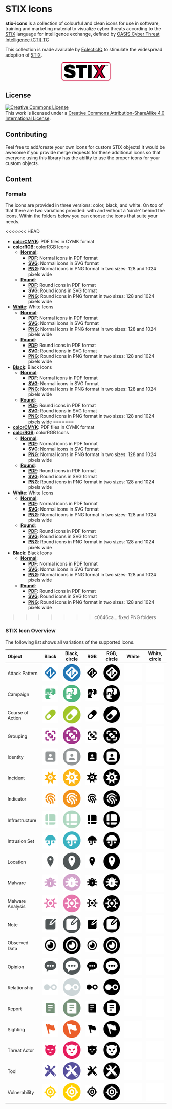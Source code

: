 # STIX  Icons

**stix-icons** is a collection of colourful and clean icons for use in software, training and marketing material to visualize cyber threats according to the [STIX](https://oasis-open.github.io/cti-documentation/stix/intro) language for intelligence exchange, defined by [OASIS Cyber Threat Intelligence (CTI) TC](https://www.oasis-open.org/committees/tc_home.php?wg_abbrev=cti)

This collection is made available by [EclecticIQ](https://www.eclecticiq.com) to stimulate the widespread adoption of [STIX](https://oasis-open.github.io/cti-documentation/stix/intro).


<p align="center">
<img src="./images/logo_stix.svg" width="30%">
</p>

## License

<a rel="license" href="http://creativecommons.org/licenses/by-sa/4.0/"><img alt="Creative Commons License" style="border-width:0" src="https://i.creativecommons.org/l/by-sa/4.0/88x31.png" /></a><br />This work is licensed under a <a rel="license" href="http://creativecommons.org/licenses/by-sa/4.0/">Creative Commons Attribution-ShareAlike 4.0 International License</a>.

## Contributing

Feel free to add/create your own icons for custom STIX objects! It would be awesome if you provide merge requests for these additional icons so that everyone using this library has the ability to use the proper icons for your custom objects.

## Content

### Formats

The icons are provided in three versions: color, black, and white. On top of that there are two variations provided: with and without a 'circle' behind the icons.
Within the folders below you can choose the icons that suite your needs.

<<<<<<< HEAD
* **[colorCMYK](.colorCMYK)**: PDF files in CYMK format
* **[colorRGB](.colorRGB)**: colorRGB Icons
  * **[Normal](.colorRGB/normal)**: 
    * **[PDF](.colorRGB/normal/PDF)**: Normal icons in PDF format
    * **[SVG](.colorRGB/normal/SVG)**: Normal icons in SVG format
    * **[PNG](.colorRGB/normal/PDF)**: Normal icons in PNG format in two sizes: 128 and 1024 pixels wide
  * **[Round](.colorRGB/round)**: 
    * **[PDF](.colorRGB/round/PDF)**: Round icons in PDF format
    * **[SVG](.colorRGB/round/SVG)**: Round icons in SVG format
    * **[PNG](.colorRGB/round/PDF)**: Round icons in PNG format in two sizes: 128 and 1024 pixels wide
* **[White](.White)**: White  Icons
  * **[Normal](.White/normal)**: 
    * **[PDF](.White/normal/PDF)**: Normal icons in PDF format
    * **[SVG](.White/normal/SVG)**: Normal icons in SVG format
    * **[PNG](.White/normal/PDF)**: Normal icons in PNG format in two sizes: 128 and 1024 pixels wide
  * **[Round](.White/round)**: 
    * **[PDF](.White/round/PDF)**: Round icons in PDF format
    * **[SVG](.White/round/SVG)**: Round icons in SVG format
    * **[PNG](.White/round/PDF)**: Round icons in PNG format in two sizes: 128 and 1024 pixels wide
* **[Black](.Black)**: Black Icons
  * **[Normal](.Black/normal)**: 
    * **[PDF](.Black/normal/PDF)**: Normal icons in PDF format
    * **[SVG](.Black/normal/SVG)**: Normal icons in SVG format
    * **[PNG](.Black/normal/PDF)**: Normal icons in PNG format in two sizes: 128 and 1024 pixels wide
  * **[Round](.Black/round)**: 
    * **[PDF](.Black/round/PDF)**: Round icons in PDF format
    * **[SVG](.Black/round/SVG)**: Round icons in SVG format
    * **[PNG](.Black/round/PDF)**: Round icons in PNG format in two sizes: 128 and 1024 pixels wide
=======
* **[colorCMYK](colorCMYK)**: PDF files in CYMK format
* **[colorRGB](colorRGB)**: colorRGB Icons
  * **[Normal](colorRGB/normal)**: 
    * **[PDF](colorRGB/normal/PDF)**: Normal icons in PDF format
    * **[SVG](colorRGB/normal/SVG)**: Normal icons in SVG format
    * **[PNG](colorRGB/normal/PDF)**: Normal icons in PNG format in two sizes: 128 and 1024 pixels wide
  * **[Round](colorRGB/round)**: 
    * **[PDF](colorRGB/round/PDF)**: Round icons in PDF format
    * **[SVG](colorRGB/round/SVG)**: Round icons in SVG format
    * **[PNG](colorRGB/round/PNG)**: Round icons in PNG format in two sizes: 128 and 1024 pixels wide
* **[White](White)**: White  Icons
  * **[Normal](White/normal)**: 
    * **[PDF](White/normal/PDF)**: Normal icons in PDF format
    * **[SVG](White/normal/SVG)**: Normal icons in SVG format
    * **[PNG](White/normal/PNG)**: Normal icons in PNG format in two sizes: 128 and 1024 pixels wide
  * **[Round](White/round)**: 
    * **[PDF](White/round/PDF)**: Round icons in PDF format
    * **[SVG](White/round/SVG)**: Round icons in SVG format
    * **[PNG](White/round/PNG)**: Round icons in PNG format in two sizes: 128 and 1024 pixels wide
* **[Black](Black)**: Black Icons
  * **[Normal](Black/normal)**: 
    * **[PDF](Black/normal/PDF)**: Normal icons in PDF format
    * **[SVG](Black/normal/SVG)**: Normal icons in SVG format
    * **[PNG](Black/normal/PNG)**: Normal icons in PNG format in two sizes: 128 and 1024 pixels wide
  * **[Round](Black/round)**: 
    * **[PDF](Black/round/PDF)**: Round icons in PDF format
    * **[SVG](Black/round/SVG)**: Round icons in SVG format
    * **[PNG](Black/round/PNG)**: Round icons in PNG format in two sizes: 128 and 1024 pixels wide
>>>>>>> c0646ca... fixed PNG folders



### STIX Icon Overview

The following list shows all variations of the supported icons. 

  Object         |     Black   | Black, circle | RGB | RGB, circle | White | White, circle
  :------------- | :--------------: | :-----------: | :--------------: | :-----------: | :--------------: | :-----------: 
Attack Pattern | ![Attack_Pattern](./colorRGB/normal/PNG/128w/Attack_Pattern.png) | ![Attack_Pattern](./colorRGB/round/PNG/128w/Attack_Pattern_round.png) | ![Attack_Pattern](./Black/normal/PNG/128w/Attack_Pattern.png) | ![Attack_Pattern](./Black/round/PNG/128w/Attack_Pattern_round.png) | ![Attack_Pattern](./White/normal/PNG/128w/Attack_Pattern.png) | ![Attack_Pattern](./White/round/PNG/128w/Attack_Pattern_round.png)
Campaign | ![Campaign](./colorRGB/normal/PNG/128w/Campaign.png) | ![Campaign](./colorRGB/round/PNG/128w/Campaign_round.png) | ![Campaign](./Black/normal/PNG/128w/Campaign.png) | ![Campaign](./Black/round/PNG/128w/Campaign_round.png) | ![Campaign](./White/normal/PNG/128w/Campaign.png) | ![Campaign](./White/round/PNG/128w/Campaign_round.png)
Course of Action | ![Course_of_Action](./colorRGB/normal/PNG/128w/Course_of_Action.png) | ![Course_of_Action](./colorRGB/round/PNG/128w/Course_of_Action_round.png) | ![Course_of_Action](./Black/normal/PNG/128w/Course_of_Action.png) | ![Course_of_Action](./Black/round/PNG/128w/Course_of_Action_round.png) | ![Course_of_Action](./White/normal/PNG/128w/Course_of_Action.png) | ![Course_of_Action](./White/round/PNG/128w/Course_of_Action_round.png)
Grouping | ![Grouping](./colorRGB/normal/PNG/128w/Grouping.png) | ![Grouping](./colorRGB/round/PNG/128w/Grouping_round.png) | ![Grouping](./Black/normal/PNG/128w/Grouping.png) | ![Grouping](./Black/round/PNG/128w/Grouping_round.png) | ![Grouping](./White/normal/PNG/128w/Grouping.png) | ![Grouping](./White/round/PNG/128w/Grouping_round.png)
Identity | ![Identity](./colorRGB/normal/PNG/128w/Identity.png) | ![Identity](./colorRGB/round/PNG/128w/Identity_round.png) | ![Identity](./Black/normal/PNG/128w/Identity.png) | ![Identity](./Black/round/PNG/128w/Identity_round.png) | ![Identity](./White/normal/PNG/128w/Identity.png) | ![Identity](./White/round/PNG/128w/Identity_round.png)
Incident | ![Incident](./colorRGB/normal/PNG/128w/Incident.png) | ![Incident](./colorRGB/round/PNG/128w/Incident_round.png) | ![Incident](./Black/normal/PNG/128w/Incident.png) | ![Incident](./Black/round/PNG/128w/Incident_round.png) | ![Incident](./White/normal/PNG/128w/Incident.png) | ![Incident](./White/round/PNG/128w/Incident_round.png)
Indicator | ![Indicator](./colorRGB/normal/PNG/128w/Indicator.png) | ![Indicator](./colorRGB/round/PNG/128w/Indicator_round.png) | ![Indicator](./Black/normal/PNG/128w/Indicator.png) | ![Indicator](./Black/round/PNG/128w/Indicator_round.png) | ![Indicator](./White/normal/PNG/128w/Indicator.png) | ![Indicator](./White/round/PNG/128w/Indicator_round.png)
Infrastructure | ![Infrastructure](./colorRGB/normal/PNG/128w/Infrastructure.png) | ![Infrastructure](./colorRGB/round/PNG/128w/Infrastructure_round.png) | ![Infrastructure](./Black/normal/PNG/128w/Infrastructure.png) | ![Infrastructure](./Black/round/PNG/128w/Infrastructure_round.png) | ![Infrastructure](./White/normal/PNG/128w/Infrastructure.png) | ![Infrastructure](./White/round/PNG/128w/Infrastructure_round.png)
Intrusion Set | ![Intrusion_Set](./colorRGB/normal/PNG/128w/Intrusion_Set.png) | ![Intrusion_Set](./colorRGB/round/PNG/128w/Intrusion_Set_round.png) | ![Intrusion_Set](./Black/normal/PNG/128w/Intrusion_Set.png) | ![Intrusion_Set](./Black/round/PNG/128w/Intrusion_Set_round.png) | ![Intrusion_Set](./White/normal/PNG/128w/Intrusion_Set.png) | ![Intrusion_Set](./White/round/PNG/128w/Intrusion_Set_round.png)
Location | ![Location](./colorRGB/normal/PNG/128w/Location.png) | ![Location](./colorRGB/round/PNG/128w/Location_round.png) | ![Location](./Black/normal/PNG/128w/Location.png) | ![Location](./Black/round/PNG/128w/Location_round.png) | ![Location](./White/normal/PNG/128w/Location.png) | ![Location](./White/round/PNG/128w/Location_round.png)
Malware | ![Malware](./colorRGB/normal/PNG/128w/Malware.png) | ![Malware](./colorRGB/round/PNG/128w/Malware_round.png) | ![Malware](./Black/normal/PNG/128w/Malware.png) | ![Malware](./Black/round/PNG/128w/Malware_round.png) | ![Malware](./White/normal/PNG/128w/Malware.png) | ![Malware](./White/round/PNG/128w/Malware_round.png)
Malware Analysis | ![Malware_Analysis](./colorRGB/normal/PNG/128w/Malware_Analysis.png) | ![Malware_Analysis](./colorRGB/round/PNG/128w/Malware_Analysis_round.png) | ![Malware_Analysis](./Black/normal/PNG/128w/Malware_Analysis.png) | ![Malware_Analysis](./Black/round/PNG/128w/Malware_Analysis_round.png) | ![Malware_Analysis](./White/normal/PNG/128w/Malware_Analysis.png) | ![Malware_Analysis](./White/round/PNG/128w/Malware_Analysis_round.png)
Note | ![Note](./colorRGB/normal/PNG/128w/Note.png) | ![Note](./colorRGB/round/PNG/128w/Note_round.png) | ![Note](./Black/normal/PNG/128w/Note.png) | ![Note](./Black/round/PNG/128w/Note_round.png) | ![Note](./White/normal/PNG/128w/Note.png) | ![Note](./White/round/PNG/128w/Note_round.png)
Observed Data | ![Observed_Data](./colorRGB/normal/PNG/128w/Observed_Data.png) | ![Observed_Data](./colorRGB/round/PNG/128w/Observed_Data_round.png) | ![Observed_Data](./Black/normal/PNG/128w/Observed_Data.png) | ![Observed_Data](./Black/round/PNG/128w/Observed_Data_round.png) | ![Observed_Data](./White/normal/PNG/128w/Observed_Data.png) | ![Observed_Data](./White/round/PNG/128w/Observed_Data_round.png)
Opinion | ![Opinion](./colorRGB/normal/PNG/128w/Opinion.png) | ![Opinion](./colorRGB/round/PNG/128w/Opinion_round.png) | ![Opinion](./Black/normal/PNG/128w/Opinion.png) | ![Opinion](./Black/round/PNG/128w/Opinion_round.png) | ![Opinion](./White/normal/PNG/128w/Opinion.png) | ![Opinion](./White/round/PNG/128w/Opinion_round.png)
Relationship | ![Relationship](./colorRGB/normal/PNG/128w/Relationship.png) | ![Relationship](./colorRGB/round/PNG/128w/Relationship_round.png) | ![Relationship](./Black/normal/PNG/128w/Relationship.png) | ![Relationship](./Black/round/PNG/128w/Relationship_round.png) | ![Relationship](./White/normal/PNG/128w/Relationship.png) | ![Relationship](./White/round/PNG/128w/Relationship_round.png)
Report | ![Report](./colorRGB/normal/PNG/128w/Report.png) | ![Report](./colorRGB/round/PNG/128w/Report_round.png) | ![Report](./Black/normal/PNG/128w/Report.png) | ![Report](./Black/round/PNG/128w/Report_round.png) | ![Report](./White/normal/PNG/128w/Report.png) | ![Report](./White/round/PNG/128w/Report_round.png)
Sighting | ![Sighting](./colorRGB/normal/PNG/128w/Sighting.png) | ![Sighting](./colorRGB/round/PNG/128w/Sighting_round.png) | ![Sighting](./Black/normal/PNG/128w/Sighting.png) | ![Sighting](./Black/round/PNG/128w/Sighting_round.png) | ![Sighting](./White/normal/PNG/128w/Sighting.png) | ![Sighting](./White/round/PNG/128w/Sighting_round.png)
Threat Actor | ![Threat_Actor](./colorRGB/normal/PNG/128w/Threat_Actor.png) | ![Threat_Actor](./colorRGB/round/PNG/128w/Threat_Actor_round.png) | ![Threat_Actor](./Black/normal/PNG/128w/Threat_Actor.png) | ![Threat_Actor](./Black/round/PNG/128w/Threat_Actor_round.png) | ![Threat_Actor](./White/normal/PNG/128w/Threat_Actor.png) | ![Threat_Actor](./White/round/PNG/128w/Threat_Actor_round.png)
Tool | ![Tool](./colorRGB/normal/PNG/128w/Tool.png) | ![Tool](./colorRGB/round/PNG/128w/Tool_round.png) | ![Tool](./Black/normal/PNG/128w/Tool.png) | ![Tool](./Black/round/PNG/128w/Tool_round.png) | ![Tool](./White/normal/PNG/128w/Tool.png) | ![Tool](./White/round/PNG/128w/Tool_round.png)
Vulnerability | ![Vulnerability](./colorRGB/normal/PNG/128w/Vulnerability.png) | ![Vulnerability](./colorRGB/round/PNG/128w/Vulnerability_round.png) | ![Vulnerability](./Black/normal/PNG/128w/Vulnerability.png) | ![Vulnerability](./Black/round/PNG/128w/Vulnerability_round.png) | ![Vulnerability](./White/normal/PNG/128w/Vulnerability.png) | ![Vulnerability](./White/round/PNG/128w/Vulnerability_round.png)

